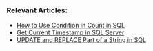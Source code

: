 ### Relevant Articles: 
- [How to Use Condition in Count in SQL](https://www.baeldung.com/sql/count-conditional-aggregation)
- [Get Current Timestamp in SQL Server](https://www.baeldung.com/sql/sql-server-current-timestamp)
- [UPDATE and REPLACE Part of a String in SQL](https://www.baeldung.com/sql/string-update-replace-substring)
